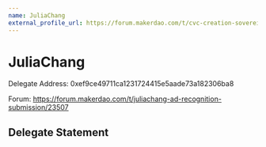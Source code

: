 ```yaml
---
name: JuliaChang
external_profile_url: https://forum.makerdao.com/t/cvc-creation-sovereign-finance-cvc/20868
---
```


# JuliaChang
Delegate Address: 0xef9ce49711ca1231724415e5aade73a182306ba8

Forum: https://forum.makerdao.com/t/juliachang-ad-recognition-submission/23507

## Delegate Statement
